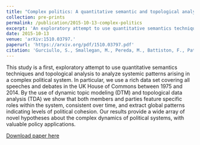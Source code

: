 ```yaml
---
title: "Complex politics: A quantitative semantic and topological analysis of uk house of commons debates."
collection: pre-prints
permalink: /publication/2015-10-13-complex-politics
excerpt: 'An exploratory attempt to use quantitative semantics techniques and topological analysis to analyze systemic patterns arising in a complex political system.'
date: 2015-10-13
venue: 'arXiv:1510.03797.'
paperurl: 'https://arxiv.org/pdf/1510.03797.pdf'
citation: 'Gurciullo, S., Smallegan, M., Pereda, M., Battiston, F., Patania, A., Poledna, S., ... & Mikhaylov, S. (2015). <i>arXiv preprint</i>. arXiv:1510.03797.'
---
```

This study is a first, exploratory attempt to use quantitative semantics techniques and topological analysis to analyze systemic patterns arising in a complex political system. In particular, we use a rich data set covering all speeches and debates in the UK House of Commons between 1975 and 2014. By the use of dynamic topic modeling (DTM) and topological data analysis (TDA) we show that both members and parties feature specific roles within the system, consistent over time, and extract global patterns indicating levels of political cohesion. Our results provide a wide array of novel hypotheses about the complex dynamics of political systems, with valuable policy applications.

[Download paper here](https://arxiv.org/pdf/1510.03797.pdf)
